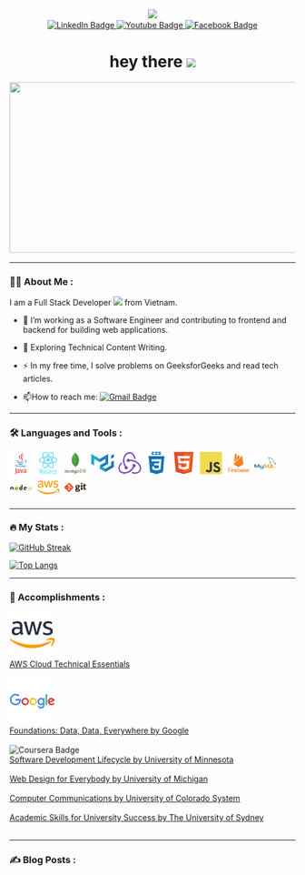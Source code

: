 <div id="header" align="center"> 
  <img src="https://media.giphy.com/media/M9gbBd9nbDrOTu1Mqx/giphy.gif" width="100"/>
  <div id="badges">
    <a href="https://www.linkedin.com/in/softwarehoangthien" target="_blank">
      <img src="https://img.shields.io/badge/LinkedIn-blue?style=for-the-badge&logo=linkedin&logoColor=white" alt="LinkedIn Badge"/>
    </a>
    <a href="https://www.youtube.com/channel/UC4SUvl8A7pzDtPMqixg_fSg" target="_blank">
      <img src="https://img.shields.io/badge/Youtube-red?style=for-the-badge&logo=youtube&logoColor=white" alt="Youtube Badge"/>
    </a>
    <a href="https://www.facebook.com/Hoangthien004/" target="_blank">
      <img src="https://img.shields.io/badge/Facebook-blue?logo=facebook&logoColor=white&style=for-the-badge" alt="Facebook Badge"/>
    </a>
  </div>
  <!-- <img src="https://komarev.com/ghpvc/?username=your-github-username&style=flat-square&color=blue" alt=""/>  view -->
  <h1>
    hey there
    <img src="https://media.giphy.com/media/hvRJCLFzcasrR4ia7z/giphy.gif" width="30px"/>
  </h1>
</div>
<div align="center">
  <img src="https://media.giphy.com/media/dWesBcTLavkZuG35MI/giphy.gif" width="600" height="300"/>
</div>

---

### :woman_technologist: About Me :
I am a Full Stack Developer <img src="https://media.giphy.com/media/WUlplcMpOCEmTGBtBW/giphy.gif" width="30"> from Vietnam.
- :telescope: I’m working as a Software Engineer and contributing to frontend and backend for building web applications.

- :seedling: Exploring Technical Content Writing.

- :zap: In my free time, I solve problems on GeeksforGeeks and read tech articles.
- :mailbox:How to reach me: <a href="https://mail.google.com/mail/?view=cm&fs=1&to=hoangthiensoftware@gmail.com" target="_blank">
      <img src="https://img.shields.io/badge/Thien-red?style=for-the-badge&logo=Gmail&logoColor=white" alt="Gmail Badge"/>
    </a>

---

### :hammer_and_wrench: Languages and Tools :
<div>
  <img src="https://github.com/devicons/devicon/blob/master/icons/java/java-original-wordmark.svg" title="Java" alt="Java" width="40" height="40"/>&nbsp;
  <img src="https://github.com/devicons/devicon/blob/master/icons/react/react-original-wordmark.svg" title="React" alt="React" width="40" height="40"/>&nbsp;
  <img src="https://github.com/devicons/devicon/blob/master/icons/mongodb/mongodb-original-wordmark.svg" title="MongoDB" alt="MongoDB" width="40" height="40"/>&nbsp;
  <!-- <img src="https://github.com/devicons/devicon/blob/master/icons/spring/spring-original-wordmark.svg" title="Spring" alt="Spring" width="40" height="40"/>&nbsp; -->
  <img src="https://github.com/devicons/devicon/blob/master/icons/materialui/materialui-original.svg" title="Material UI" alt="Material UI" width="40" height="40"/>&nbsp;
  <!-- <img src="https://github.com/devicons/devicon/blob/master/icons/flutter/flutter-original.svg" title="Flutter" alt="Flutter" width="40" height="40"/>&nbsp; -->
  <img src="https://github.com/devicons/devicon/blob/master/icons/redux/redux-original.svg" title="Redux" alt="Redux " width="40" height="40"/>&nbsp;
  <img src="https://github.com/devicons/devicon/blob/master/icons/css3/css3-plain-wordmark.svg"  title="CSS3" alt="CSS" width="40" height="40"/>&nbsp;
  <img src="https://github.com/devicons/devicon/blob/master/icons/html5/html5-original.svg" title="HTML5" alt="HTML" width="40" height="40"/>&nbsp;
  <img src="https://github.com/devicons/devicon/blob/master/icons/javascript/javascript-original.svg" title="JavaScript" alt="JavaScript" width="40" height="40"/>&nbsp;
  <img src="https://github.com/devicons/devicon/blob/master/icons/firebase/firebase-plain-wordmark.svg" title="Firebase" alt="Firebase" width="40" height="40"/>&nbsp;
  <!-- <img src="https://github.com/devicons/devicon/blob/master/icons/gatsby/gatsby-original.svg" title="Gatsby"  alt="Gatsby" width="40" height="40"/>&nbsp; -->
  <img src="https://github.com/devicons/devicon/blob/master/icons/mysql/mysql-original-wordmark.svg" title="MySQL"  alt="MySQL" width="40" height="40"/>&nbsp;
  <img src="https://github.com/devicons/devicon/blob/master/icons/nodejs/nodejs-original-wordmark.svg" title="NodeJS" alt="NodeJS" width="40" height="40"/>&nbsp;
  <img src="https://github.com/devicons/devicon/blob/master/icons/amazonwebservices/amazonwebservices-plain-wordmark.svg" title="AWS" alt="AWS" width="40" height="40"/>&nbsp;
  <img src="https://github.com/devicons/devicon/blob/master/icons/git/git-original-wordmark.svg" title="Git" alt="Git" width="40" height="40"/>
</div>

---

### :fire: My Stats :
[![GitHub Streak](https://github-readme-streak-stats.herokuapp.com?user=webbythien)](https://git.io/streak-stats)

[![Top Langs](https://github-readme-stats.vercel.app/api/top-langs/?username=webbythien&layout=compact&theme=vision-friendly-dark)](https://github.com/anuraghazra/github-readme-stats)

---
### :page_facing_up: Accomplishments :
<div>
<div>
    <img src="https://github.com/devicons/devicon/blob/master/icons/amazonwebservices/amazonwebservices-original-wordmark.svg" width="80px"/>
</div>
 <a href="https://coursera.org/share/1c6b5627bdbf6d28376f6f7a814f6dd5" target="_blank"> 
      AWS Cloud Technical Essentials
 </a></br></br>
</div>


<div>
<div>
    <img src="https://github.com/devicons/devicon/blob/master/icons/google/google-original-wordmark.svg" width="80px"/>
</div>
<a href="https://coursera.org/share/7f147e8a6462b5413273dd906f83374b" target="_blank"> 
      Foundations: Data, Data, Everywhere by Google
    </a></br></br>
 </div>   
 

<div>
<div target="_blank"> 
<img src="https://img.shields.io/badge/Coursera-blue?style=for-the-badge&logo=coursera&logoColor=white" alt="Coursera Badge"/>
</div>
   <a href="https://coursera.org/share/bd70cfb28b0018d824d1f28018dd36d2" target="_blank"> 
      Software Development Lifecycle by University of Minnesota
    </a></br></br>
    
   <a href="https://coursera.org/share/45bfd02ffd1b4913dcb9d7c49736934e" target="_blank"> 
      Web Design for Everybody by University of Michigan
    </a></br></br>
    
   <a href="https://coursera.org/share/fd61b06cf0dab3f869128bd4616adce9" target="_blank"> 
      Computer Communications by University of Colorado System
    </a></br></br>
    
   <a href="https://coursera.org/share/6447d58940fbf3abbf3ab5e19abbb83c" target="_blank"> 
      Academic Skills for University Success by The University of Sydney
    </a></br> </br>
 </div>   
    
---
### :writing_hand: Blog Posts :
<!-- BLOG-POST-LIST:START -->
<!-- BLOG-POST-LIST:END -->

